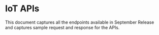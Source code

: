 # IoT APIs
This document captures all the endpoints available in September Release and captures sample request and response for the APIs.